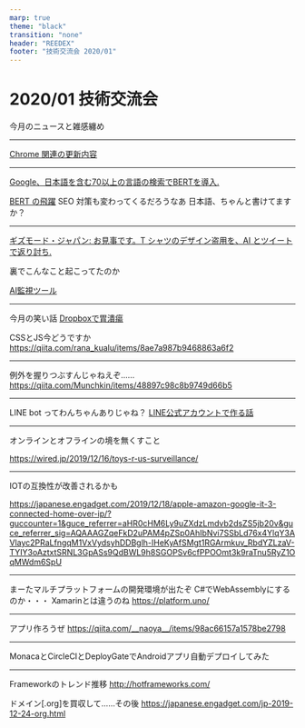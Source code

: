 ```yaml
---
marp: true
theme: "black"
transition: "none"
header: "REEDEX"
footer: "技術交流会 2020/01"
---
```


# 2020/01 技術交流会

今月のニュースと雑感纏め

---

[Chrome 関連の更新内容](https://qiita.com/ykyk1218/items/59d0307c3c129a2933ee)

---

[Google、日本語を含む70以上の言語の検索でBERTを導入.](https://www.suzukikenichi.com/blog/bert-went-wild-in-over-70-languagages-including-japanese/)

[BERT の飛躍](https://tech.nikkeibp.co.jp/atcl/nxt/column/18/01129/120400002/)
SEO 対策も変わってくるだろうなあ
日本語、ちゃんと書けてますか？

---

[ギズモード・ジャパン: お見事です。T シャツのデザイン盗用を、AI とツイートで返り討ち.](https://www.gizmodo.jp/2019/12/i-want-that-on-a-t-shirt.html)

裏でこんなこと起こってたのか

[AI監視ツール](https://wired.jp/2019/12/11/these-startups-are-building-tools-keep-eye-ai/)

---

今月の笑い話
[Dropboxで胃潰瘍](https://qiita.com/ktnyt/items/a4729e11b465c8f65478)



CSSとJS今どうですか
https://qiita.com/rana_kualu/items/8ae7a987b9468863a6f2


---
例外を握りつぶすんじゃねえぞ……
https://qiita.com/Munchkin/items/48897c98c8b9749d66b5


---

LINE bot ってわんちゃんありじゃね？
[LINE公式アカウントで作る話](https://www.slideshare.net/hiroyukihiki/line-141383739)

---

オンラインとオフラインの境を無くすこと

https://wired.jp/2019/12/16/toys-r-us-surveillance/


---


IOTの互換性が改善されるかも

https://japanese.engadget.com/2019/12/18/apple-amazon-google-it-3-connected-home-over-ip/?guccounter=1&guce_referrer=aHR0cHM6Ly9uZXdzLmdvb2dsZS5jb20v&guce_referrer_sig=AQAAAGZqeFkD2uPAM4pZSp0AhIbNvi7SSbLd76x4YlqY3AVlayc2PRaLfngqM1VxVydsyhDDBglh-IHeKyAfSMgt1RGArmkuv_RbdYZLzaV-TYIY3oAztxtSRNL3GpASs9QdBWL9h8SGOPSv6cfPPOOmt3k9raTnu5RyZ1OqMWdm6SpU



---
まーたマルチプラットフォームの開発環境が出たぞ
C#でWebAssemblyにするのか・・・
Xamarinとは違うのね
https://platform.uno/



---

アプリ作ろうぜ
https://qiita.com/__naoya__/items/98ac66157a1578be2798

---
MonacaとCircleCIとDeployGateでAndroidアプリ自動デプロイしてみた

---

Frameworkのトレンド推移
http://hotframeworks.com/


ドメイン[.org]を買収して……その後
https://japanese.engadget.com/jp-2019-12-24-org.html